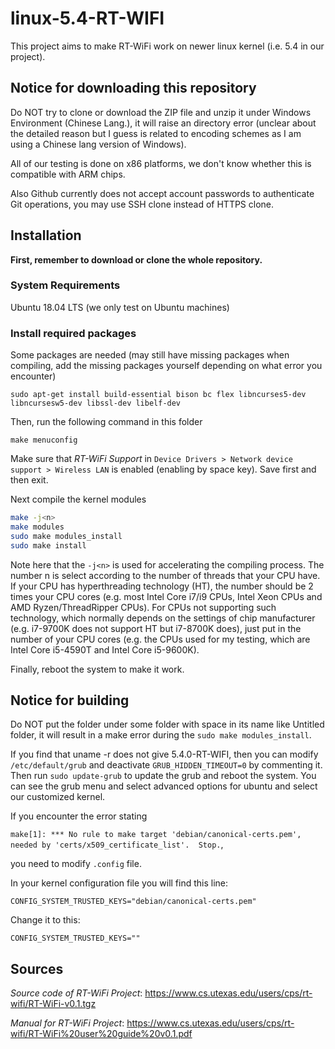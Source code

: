 # linux-5.4-RT-WIFI
This project aims to make RT-WiFi work on newer linux kernel (i.e. 5.4 in our project).

## Notice for downloading this repository

Do NOT try to clone or download the ZIP file and unzip it under Windows Environment (Chinese Lang.), it will raise an directory error (unclear about the detailed reason but I guess is related to encoding schemes as I am using a Chinese lang version of Windows).

All of our testing is done on x86 platforms, we don't know whether this is compatible with ARM chips.

Also Github currently does not accept account passwords to authenticate Git operations, you may use SSH clone instead of HTTPS clone.

## Installation
**First, remember to download or clone the whole repository.**

### System Requirements
Ubuntu 18.04 LTS (we only test on Ubuntu machines)

### Install required packages
Some packages are needed (may still have missing packages when compiling, add the missing packages yourself depending on what error you encounter)

`sudo apt-get install build-essential bison bc flex libncurses5-dev libncursesw5-dev libssl-dev libelf-dev`

Then, run the following command in this folder

`make menuconfig`

Make sure that *RT-WiFi Support* in `Device Drivers > Network device support > Wireless LAN` is enabled (enabling by space key). Save first and then exit.

Next compile the kernel modules

```bash
make -j<n>
make modules
sudo make modules_install
sudo make install
```

Note here that the `-j<n>` is used for accelerating the compiling process. The number n is select according to the number of threads that your CPU have. If your CPU has hyperthreading technology (HT), the number should be 2 times your CPU cores (e.g. most Intel Core i7/i9 CPUs, Intel Xeon CPUs and AMD Ryzen/ThreadRipper CPUs). For CPUs not supporting such technology, which normally depends on the settings of chip manufacturer (e.g. i7-9700K does not support HT but i7-8700K does), just put in the number of your CPU cores (e.g. the CPUs used for my testing, which are Intel Core i5-4590T and Intel Core i5-9600K).

Finally, reboot the system to make it work.

## Notice for building

Do NOT put the folder under some folder with space in its name like Untitled folder, it will result in a make error during the `sudo make modules_install`.

If you find that uname -r does not give 5.4.0-RT-WIFI, then you can modify `/etc/default/grub` and deactivate `GRUB_HIDDEN_TIMEOUT=0` by commenting it. Then run `sudo update-grub` to update the grub and reboot the system. You can see the grub menu and select advanced options for ubuntu and select our customized kernel.

If you encounter the error stating

`make[1]: *** No rule to make target 'debian/canonical-certs.pem', needed by 'certs/x509_certificate_list'.  Stop.`,

you need to modify `.config` file.

In your kernel configuration file you will find this line:

`CONFIG_SYSTEM_TRUSTED_KEYS="debian/canonical-certs.pem"`

Change it to this:

`CONFIG_SYSTEM_TRUSTED_KEYS=""`

## Sources
*Source code of RT-WiFi Project*: https://www.cs.utexas.edu/users/cps/rt-wifi/RT-WiFi-v0.1.tgz

*Manual for RT-WiFi Project*: https://www.cs.utexas.edu/users/cps/rt-wifi/RT-WiFi%20user%20guide%20v0.1.pdf
